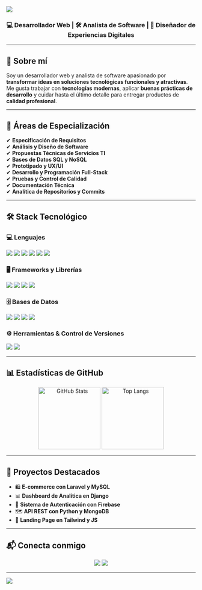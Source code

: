 <!-- Encabezado con animación -->
<img src="https://capsule-render.vercel.app/api?type=waving&color=0:00C9FF,100:92FE9D&height=200&section=header&text=Juan%20Manuel%20Serna&fontSize=45&fontColor=fff&animation=fadeIn&fontAlignY=35" />

<h3 align="center">💻 Desarrollador Web | 🛠 Analista de Software | 🎨 Diseñador de Experiencias Digitales</h3>

---

## 🚀 Sobre mí
Soy un desarrollador web y analista de software apasionado por **transformar ideas en soluciones tecnológicas funcionales y atractivas**.  
Me gusta trabajar con **tecnologías modernas**, aplicar **buenas prácticas de desarrollo** y cuidar hasta el último detalle para entregar productos de **calidad profesional**.

---

## 📂 Áreas de Especialización
✔ **Especificación de Requisitos**  
✔ **Análisis y Diseño de Software**  
✔ **Propuestas Técnicas de Servicios TI**  
✔ **Bases de Datos SQL y NoSQL**  
✔ **Prototipado y UX/UI**  
✔ **Desarrollo y Programación Full-Stack**  
✔ **Pruebas y Control de Calidad**  
✔ **Documentación Técnica**  
✔ **Analítica de Repositorios y Commits**

---

## 🛠 Stack Tecnológico

### 💻 Lenguajes
<p>
  <img src="https://img.shields.io/badge/JavaScript-F7DF1E?style=for-the-badge&logo=javascript&logoColor=black">
  <img src="https://img.shields.io/badge/HTML5-E34F26?style=for-the-badge&logo=html5&logoColor=white">
  <img src="https://img.shields.io/badge/CSS3-1572B6?style=for-the-badge&logo=css3&logoColor=white">
  <img src="https://img.shields.io/badge/PHP-777BB4?style=for-the-badge&logo=php&logoColor=white">
  <img src="https://img.shields.io/badge/Python-3776AB?style=for-the-badge&logo=python&logoColor=white">
  <img src="https://img.shields.io/badge/Java-007396?style=for-the-badge&logo=java&logoColor=white">
</p>

### 🖥 Frameworks y Librerías
<p>
  <img src="https://img.shields.io/badge/Tailwind_CSS-38B2AC?style=for-the-badge&logo=tailwind-css&logoColor=white">
  <img src="https://img.shields.io/badge/Bootstrap-563D7C?style=for-the-badge&logo=bootstrap&logoColor=white">
  <img src="https://img.shields.io/badge/Laravel_11-FF2D20?style=for-the-badge&logo=laravel&logoColor=white">
  <img src="https://img.shields.io/badge/Django-092E20?style=for-the-badge&logo=django&logoColor=white">
</p>

### 🗄 Bases de Datos
<p>
  <img src="https://img.shields.io/badge/MySQL-4479A1?style=for-the-badge&logo=mysql&logoColor=white">
  <img src="https://img.shields.io/badge/MongoDB-47A248?style=for-the-badge&logo=mongodb&logoColor=white">
  <img src="https://img.shields.io/badge/Firebase-FFCA28?style=for-the-badge&logo=firebase&logoColor=black">
  <img src="https://img.shields.io/badge/NoSQL-FF6600?style=for-the-badge&logo=databricks&logoColor=white">
</p>

### ⚙️ Herramientas & Control de Versiones
<p>
  <img src="https://img.shields.io/badge/GitHub-181717?style=for-the-badge&logo=github&logoColor=white">
  <img src="https://img.shields.io/badge/Git-F05032?style=for-the-badge&logo=git&logoColor=white">
</p>

---

## 📊 Estadísticas de GitHub
<p align="center">
  <img src="https://github-readme-stats.vercel.app/api?username=JJ22serna&show_icons=true&theme=tokyonight" alt="GitHub Stats" height="165">
  <img src="https://github-readme-stats.vercel.app/api/top-langs/?username=JJ22serna&layout=compact&theme=tokyonight" alt="Top Langs" height="165">
</p>

---

## 🎯 Proyectos Destacados
- 🛍 **E-commerce con Laravel y MySQL**
- 📊 **Dashboard de Analítica en Django**
- 🔐 **Sistema de Autenticación con Firebase**
- 🗺 **API REST con Python y MongoDB**
- 🎨 **Landing Page en Tailwind y JS**

---

## 📬 Conecta conmigo
<p align="center">
  <a href="https://www.linkedin.com/"><img src="https://img.shields.io/badge/LinkedIn-0A66C2?style=for-the-badge&logo=linkedin&logoColor=white"></a>
  <a href="mailto:tuemail@gmail.com"><img src="https://img.shields.io/badge/Email-D14836?style=for-the-badge&logo=gmail&logoColor=white"></a>
</p>

---

<!-- Pie animado -->
<img src="https://capsule-render.vercel.app/api?type=waving&color=0:92FE9D,100:00C9FF&height=100&section=footer" />
